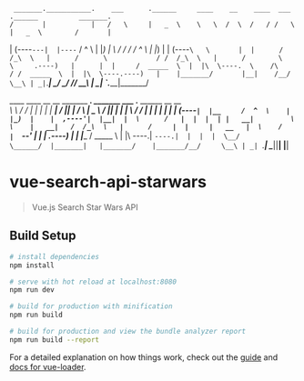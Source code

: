      _______.___________.    ___      .______     ____    __    ____  ___      .______          _______.
    /       |           |   /   \     |   _  \    \   \  /  \  /   / /   \     |   _  \        /       |
   |   (----`---|  |----`  /  ^  \    |  |_)  |    \   \/    \/   / /  ^  \    |  |_)  |      |   (----`
    \   \       |  |      /  /_\  \   |      /      \            / /  /_\  \   |      /        \   \    
.----)   |      |  |     /  _____  \  |  |\  \----.  \    /\    / /  _____  \  |  |\  \----.----)   |   
|_______/       |__|    /__/     \__\ | _| `._____|   \__/  \__/ /__/     \__\ | _| `._____|_______/    
                                                                                                        
____    ____  __    __   _______         _______. _______     ___      .______        ______  __    __  
\   \  /   / |  |  |  | |   ____|       /       ||   ____|   /   \     |   _  \      /      ||  |  |  | 
 \   \/   /  |  |  |  | |  |__         |   (----`|  |__     /  ^  \    |  |_)  |    |  ,----'|  |__|  | 
  \      /   |  |  |  | |   __|         \   \    |   __|   /  /_\  \   |      /     |  |     |   __   | 
   \    /    |  `--'  | |  |____    .----)   |   |  |____ /  _____  \  |  |\  \----.|  `----.|  |  |  | 
    \__/      \______/  |_______|   |_______/    |_______/__/     \__\ | _| `._____| \______||__|  |__| 
                                                                                                        
# vue-search-api-starwars

> Vue.js Search Star Wars API

## Build Setup

``` bash
# install dependencies
npm install

# serve with hot reload at localhost:8080
npm run dev

# build for production with minification
npm run build

# build for production and view the bundle analyzer report
npm run build --report
```

For a detailed explanation on how things work, check out the [guide](http://vuejs-templates.github.io/webpack/) and [docs for vue-loader](http://vuejs.github.io/vue-loader).
